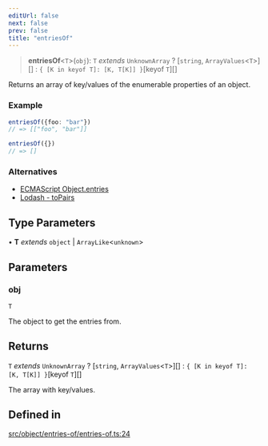 ```yaml
---
editUrl: false
next: false
prev: false
title: "entriesOf"
---
```


> **entriesOf**\<`T`\>(`obj`): `T` *extends* `UnknownArray` ? [`string`, `ArrayValues`\<`T`\>][] : `{ [K in keyof T]: [K, T[K]] }`\[keyof `T`\][]

Returns an array of key/values of the enumerable properties of an object.

### Example
```ts
entriesOf({foo: "bar"})
// => [["foo", "bar"]]

entriesOf({})
// => []
```

### Alternatives
- [ECMAScript Object.entries](https://developer.mozilla.org/en-US/docs/Web/JavaScript/Reference/Global_Objects/Object/entries)
- [Lodash - toPairs](https://lodash.com/docs/4.17.15#toPairs)

## Type Parameters

• **T** *extends* `object` \| `ArrayLike`\<`unknown`\>

## Parameters

### obj

`T`

The object to get the entries from.

## Returns

`T` *extends* `UnknownArray` ? [`string`, `ArrayValues`\<`T`\>][] : `{ [K in keyof T]: [K, T[K]] }`\[keyof `T`\][]

The array with key/values.

## Defined in

[src/object/entries-of/entries-of.ts:24](https://github.com/skyleague/axioms/blob/75fb1c5c977f1940e84e5cdcef2be336d1fd81da/src/object/entries-of/entries-of.ts#L24)
